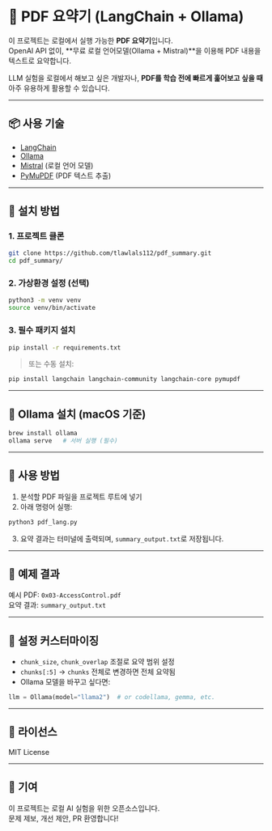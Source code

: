 # 🧠 PDF 요약기 (LangChain + Ollama)

이 프로젝트는 로컬에서 실행 가능한 **PDF 요약기**입니다.  
OpenAI API 없이, **무료 로컬 언어모델(Ollama + Mistral)**을 이용해 PDF 내용을 텍스트로 요약합니다.

LLM 실험을 로컬에서 해보고 싶은 개발자나,
**PDF를 학습 전에 빠르게 훑어보고 싶을 때** 아주 유용하게 활용할 수 있습니다.

---

## 📦 사용 기술

- [LangChain](https://github.com/langchain-ai/langchain)
- [Ollama](https://ollama.com/)
- [Mistral](https://ollama.com/library/mistral) (로컬 언어 모델)
- [PyMuPDF](https://pymupdf.readthedocs.io/en/latest/) (PDF 텍스트 추출)

---

## 🚀 설치 방법

### 1. 프로젝트 클론

```bash
git clone https://github.com/tlawlals112/pdf_summary.git
cd pdf_summary/
```

### 2. 가상환경 설정 (선택)

```bash
python3 -m venv venv
source venv/bin/activate
```

### 3. 필수 패키지 설치

```bash
pip install -r requirements.txt
```

> 또는 수동 설치:

```bash
pip install langchain langchain-community langchain-core pymupdf
```

---

## 🧠 Ollama 설치 (macOS 기준)

```bash
brew install ollama
ollama serve   # 서버 실행 (필수)
```

---

## 🧪 사용 방법

1. 분석할 PDF 파일을 프로젝트 루트에 넣기
2. 아래 명령어 실행:

```bash
python3 pdf_lang.py
```

3. 요약 결과는 터미널에 출력되며, `summary_output.txt`로 저장됩니다.

---

## 📄 예제 결과

예시 PDF: `0x03-AccessControl.pdf`  
요약 결과: `summary_output.txt`

---

## 🔧 설정 커스터마이징

- `chunk_size`, `chunk_overlap` 조절로 요약 범위 설정
- `chunks[:5]` → `chunks` 전체로 변경하면 전체 요약됨
- Ollama 모델을 바꾸고 싶다면:

```python
llm = Ollama(model="llama2")  # or codellama, gemma, etc.
```

---

## 📃 라이선스

MIT License

---

## 🙌 기여

이 프로젝트는 로컬 AI 실험을 위한 오픈소스입니다.  
문제 제보, 개선 제안, PR 환영합니다!


